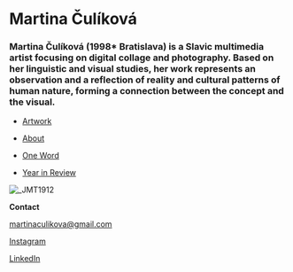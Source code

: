 
# Martina Čulíková

### Martina Čulíková (1998* Bratislava) is a Slavic multimedia artist focusing on digital collage and photography. Based on her linguistic and visual studies, her work represents an observation and a reflection of reality and cultural patterns of human nature, forming a connection between the concept and the visual.

- [Artwork](work/index.md)

- [About](about.md)

- [One Word](oneword.md)
  
- [Year in Review](yearinreview.md)


![_JMT1912](https://github.com/Martina-Culikova/english-for-designers/assets/148857122/b559d893-2bb8-4174-a33d-dda0a98d1045)

**Contact**

martinaculikova@gmail.com

[Instagram](https://www.instagram.com/martinaculikova)

[LinkedIn](https://www.linkedin.com/in/martina-%C4%8Dul%C3%ADkov%C3%A1-ab7101225/details/education)

